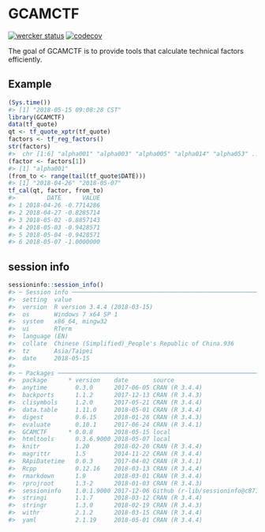 
<!-- README.md is generated from README.Rmd. Please edit that file -->
GCAMCTF
=======

[![wercker status](https://app.wercker.com/status/0a35da2d046e40b24a2854439fc88e0f/s/master "wercker status")](https://app.wercker.com/project/byKey/0a35da2d046e40b24a2854439fc88e0f) [![codecov](https://codecov.io/gh/GCAMC/GCAMCTF/branch/master/graph/badge.svg?token=ck4uoArnhK)](https://codecov.io/gh/GCAMC/GCAMCTF)

The goal of GCAMCTF is to provide tools that calculate technical factors efficiently.

Example
-------

``` r
(Sys.time())
#> [1] "2018-05-15 09:08:28 CST"
library(GCAMCTF)
data(tf_quote)
qt <- tf_quote_xptr(tf_quote)
factors <- tf_reg_factors()
str(factors)
#>  chr [1:6] "alpha001" "alpha003" "alpha005" "alpha014" "alpha053" ...
(factor <- factors[1])
#> [1] "alpha001"
(from_to <- range(tail(tf_quote$DATE)))
#> [1] "2018-04-26" "2018-05-07"
tf_cal(qt, factor, from_to)
#>         DATE      VALUE
#> 1 2018-04-26 -0.7714286
#> 2 2018-04-27 -0.8285714
#> 3 2018-05-02 -0.8857143
#> 4 2018-05-03 -0.9428571
#> 5 2018-05-04 -0.9428571
#> 6 2018-05-07 -1.0000000
```

session info
------------

``` r
sessioninfo::session_info()
#> ─ Session info ──────────────────────────────────────────────────────────
#>  setting  value                                              
#>  version  R version 3.4.4 (2018-03-15)                       
#>  os       Windows 7 x64 SP 1                                 
#>  system   x86_64, mingw32                                    
#>  ui       RTerm                                              
#>  language (EN)                                               
#>  collate  Chinese (Simplified)_People's Republic of China.936
#>  tz       Asia/Taipei                                        
#>  date     2018-05-15                                         
#> 
#> ─ Packages ──────────────────────────────────────────────────────────────
#>  package      * version    date       source                            
#>  anytime        0.3.0      2017-06-05 CRAN (R 3.4.4)                    
#>  backports      1.1.2      2017-12-13 CRAN (R 3.4.3)                    
#>  clisymbols     1.2.0      2017-05-21 CRAN (R 3.4.4)                    
#>  data.table     1.11.0     2018-05-01 CRAN (R 3.4.4)                    
#>  digest         0.6.15     2018-01-28 CRAN (R 3.4.3)                    
#>  evaluate       0.10.1     2017-06-24 CRAN (R 3.4.1)                    
#>  GCAMCTF      * 0.0.8      2018-05-15 local                             
#>  htmltools      0.3.6.9000 2018-05-07 local                             
#>  knitr          1.20       2018-02-20 CRAN (R 3.4.4)                    
#>  magrittr       1.5        2014-11-22 CRAN (R 3.4.4)                    
#>  RApiDatetime   0.0.3      2017-04-02 CRAN (R 3.4.1)                    
#>  Rcpp           0.12.16    2018-03-13 CRAN (R 3.4.4)                    
#>  rmarkdown      1.9        2018-03-01 CRAN (R 3.4.4)                    
#>  rprojroot      1.3-2      2018-01-03 CRAN (R 3.4.3)                    
#>  sessioninfo    1.0.1.9000 2017-12-06 Github (r-lib/sessioninfo@c871d01)
#>  stringi        1.1.7      2018-03-12 CRAN (R 3.4.4)                    
#>  stringr        1.3.0      2018-02-19 CRAN (R 3.4.3)                    
#>  withr          2.1.2      2018-03-15 CRAN (R 3.4.4)                    
#>  yaml           2.1.19     2018-05-01 CRAN (R 3.4.4)
```
